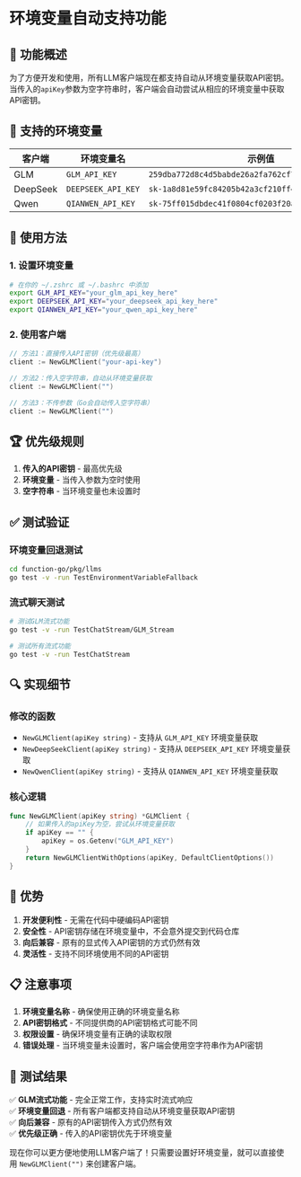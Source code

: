# 环境变量自动支持功能

## 🎯 功能概述

为了方便开发和使用，所有LLM客户端现在都支持自动从环境变量获取API密钥。当传入的`apiKey`参数为空字符串时，客户端会自动尝试从相应的环境变量中获取API密钥。

## 🔧 支持的环境变量

| 客户端 | 环境变量名 | 示例值 |
|--------|------------|--------|
| GLM | `GLM_API_KEY` | `259dba772d8c4d5babde26a2fa762cf7.LkwGJ6V4rPnl27QK` |
| DeepSeek | `DEEPSEEK_API_KEY` | `sk-1a8d81e59fc84205b42a3cf210ff49fc` |
| Qwen | `QIANWEN_API_KEY` | `sk-75ff015dbdec41f0804cf0203f20a387` |

## 📝 使用方法

### 1. 设置环境变量

```bash
# 在你的 ~/.zshrc 或 ~/.bashrc 中添加
export GLM_API_KEY="your_glm_api_key_here"
export DEEPSEEK_API_KEY="your_deepseek_api_key_here"
export QIANWEN_API_KEY="your_qwen_api_key_here"
```

### 2. 使用客户端

```go
// 方法1：直接传入API密钥（优先级最高）
client := NewGLMClient("your-api-key")

// 方法2：传入空字符串，自动从环境变量获取
client := NewGLMClient("")

// 方法3：不传参数（Go会自动传入空字符串）
client := NewGLMClient("")
```

## 🏆 优先级规则

1. **传入的API密钥** - 最高优先级
2. **环境变量** - 当传入参数为空时使用
3. **空字符串** - 当环境变量也未设置时

## ✅ 测试验证

### 环境变量回退测试

```bash
cd function-go/pkg/llms
go test -v -run TestEnvironmentVariableFallback
```

### 流式聊天测试

```bash
# 测试GLM流式功能
go test -v -run TestChatStream/GLM_Stream

# 测试所有流式功能
go test -v -run TestChatStream
```

## 🔍 实现细节

### 修改的函数

- `NewGLMClient(apiKey string)` - 支持从 `GLM_API_KEY` 环境变量获取
- `NewDeepSeekClient(apiKey string)` - 支持从 `DEEPSEEK_API_KEY` 环境变量获取  
- `NewQwenClient(apiKey string)` - 支持从 `QIANWEN_API_KEY` 环境变量获取

### 核心逻辑

```go
func NewGLMClient(apiKey string) *GLMClient {
    // 如果传入的apiKey为空，尝试从环境变量获取
    if apiKey == "" {
        apiKey = os.Getenv("GLM_API_KEY")
    }
    return NewGLMClientWithOptions(apiKey, DefaultClientOptions())
}
```

## 🚀 优势

1. **开发便利性** - 无需在代码中硬编码API密钥
2. **安全性** - API密钥存储在环境变量中，不会意外提交到代码仓库
3. **向后兼容** - 原有的显式传入API密钥的方式仍然有效
4. **灵活性** - 支持不同环境使用不同的API密钥

## 📋 注意事项

1. **环境变量名称** - 确保使用正确的环境变量名称
2. **API密钥格式** - 不同提供商的API密钥格式可能不同
3. **权限设置** - 确保环境变量有正确的读取权限
4. **错误处理** - 当环境变量未设置时，客户端会使用空字符串作为API密钥

## 🎉 测试结果

✅ **GLM流式功能** - 完全正常工作，支持实时流式响应  
✅ **环境变量回退** - 所有客户端都支持自动从环境变量获取API密钥  
✅ **向后兼容** - 原有的API密钥传入方式仍然有效  
✅ **优先级正确** - 传入的API密钥优先于环境变量  

现在你可以更方便地使用LLM客户端了！只需要设置好环境变量，就可以直接使用 `NewGLMClient("")` 来创建客户端。
